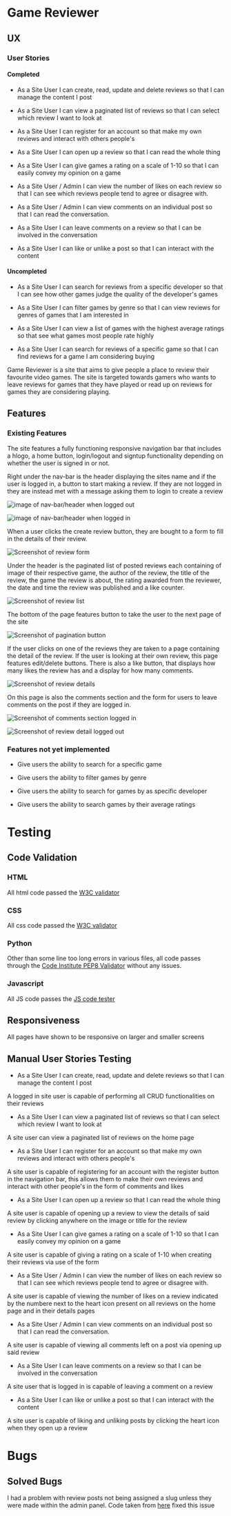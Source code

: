 # Game Reviewer

## UX

### User Stories
#### Completed
- As a Site User I can create, read, update and delete reviews so that I can manage the content I post

- As a Site User I can view a paginated list of reviews so that I can select which review I want to look at

- As a Site User I can register for an account so that make my own reviews and interact with others people's

- As a Site User I can open up a review so that I can read the whole thing

- As a Site User I can give games a rating on a scale of 1-10 so that I can easily convey my opinion on a game

- As a Site User / Admin I can view the number of likes on each review so that I can see which reviews people tend to agree or disagree with.

- As a Site User / Admin I can view comments on an individual post so that I can read the conversation.

- As a Site User I can leave comments on a review so that I can be involved in the conversation

- As a Site User I can like or unlike a post so that I can interact with the content

#### Uncompleted

- As a Site User I can search for reviews from a specific developer so that I can see how other games judge the quality of the developer's games

- As a Site User I can filter games by genre so that I can view reviews for genres of games that I am interested in

- As a Site User I can view a list of games with the highest average ratings so that see what games most people rate highly

- As a Site User I can search for reviews of a specific game so that I can find reviews for a game I am considering buying

Game Reviewer is a site that aims to give people a place to review their favourite video games. The site is targeted towards gamers who wants to leave reviews for games that they have played or read up on reviews for games they are considering playing.


## Features

### Existing Features

The site features a fully functioning responsive navigation bar that includes a hlogo, a home button, login/logout and signtup functionality depending on whether the user is signed in or not.

Right under the nav-bar is the header displaying the sites name and if the user is logged in, a button to start making a review. If they are not logged in they are instead met with a message asking them to login to create a review

![image of nav-bar/header when logged out](static/images/nav_header_loggedout.png)

![image of nav-bar/header when logged in](static/images/nav_header_loggedin.png)

When a user clicks the create review button, they are bought to a form to fill in the details of their review.

![Screenshot of review form](static/images/review_form.png)

Under the header is the paginated list of posted reviews each containing of image of their respective game, the author of the review, the title of the review, the game the review is about, the rating awarded from the reviewer, the date and time the review was published and a like counter.

![Screenshot of review list](static/images/reviews.png)

The bottom of the page features button to take the user to the next page of the site

![Screenshot of pagination button](static/images/pagination.png)


If the user clicks on one of the reviews they are taken to a page containing the detail of the review. If the user is looking at their own review, this page features edit/delete buttons. There is also a like button, that displays how many likes the review has and a display for how many comments.

![Screenshot of review details](static/images/review_detail.png)

On this page is also the comments section and the form for users to leave comments on the post if they are logged in.

![Screenshot of comments section logged in](static/images/comments.png)

![Screenshot of review detail logged out](static/images/review_detail_loggedout.png)


### Features not yet implemented

- Give users the ability to search for a specific game

- Give users the ability to filter games by genre

- Give users the ability to search for games by as specific developer

- Give users the ability to search games by their average ratings


# Testing

## Code Validation

### HTML
All html code passed the [W3C validator](https://validator.w3.org/)
### CSS
All css code passed the [W3C validator](https://jigsaw.w3.org/css-validator/#validate_by_input)

### Python
Other than some line too long errors in various files, all code passes through the [Code Institute PEP8 Validator](https://pep8ci.herokuapp.com/) without any issues.

### Javascript
All JS code passes the [JS code tester](https://jshint.com/)

## Responsiveness

All pages have shown to be responsive on larger and smaller screens

## Manual User Stories Testing

- As a Site User I can create, read, update and delete reviews so that I can manage the content I post

A logged in site user is capable of performing all CRUD functionalities on their reviews

- As a Site User I can view a paginated list of reviews so that I can select which review I want to look at

A site user can view a paginated list of reviews on the home page

- As a Site User I can register for an account so that make my own reviews and interact with others people's

A site user is capable of registering for an account with the register button in the navigation bar, this allows them to make their own reviews and interact with other people's in the form of comments and likes

- As a Site User I can open up a review so that I can read the whole thing

A site user is capable of opening up a review to view the details of said review by clicking anywhere on the image or title for the review

- As a Site User I can give games a rating on a scale of 1-10 so that I can easily convey my opinion on a game

A site user is capable of giving a rating on a scale of 1-10 when creating their reviews via use of the form

- As a Site User / Admin I can view the number of likes on each review so that I can see which reviews people tend to agree or disagree with.

A site user is capable of viewing the number of likes on a review indicated by the numbere next to the heart icon present on all reviews on the home page and in their details pages

- As a Site User / Admin I can view comments on an individual post so that I can read the conversation.

A site user is capable of viewing all comments left on a post via opening up said review

- As a Site User I can leave comments on a review so that I can be involved in the conversation

A site user that is logged in is capable of leaving a comment on a review

- As a Site User I can like or unlike a post so that I can interact with the content

A site user is capable of liking and unliking posts by clicking the heart icon when they open up a review

# Bugs

## Solved Bugs

I had a problem with review posts not being assigned a slug unless they were made within the admin panel. Code taken from [here](https://www.geeksforgeeks.org/overriding-the-save-method-django-models/) fixed this issue